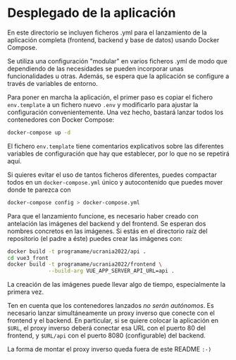 # Desplegado de la aplicación

En este directorio se incluyen ficheros .yml para el lanzamiento de la aplicación completa (frontend, backend y base de datos) usando Docker Compose.

Se utiliza una configuración "modular" en varios ficheros .yml de modo que dependiendo de las necesidades se pueden incorporar unas funcionalidades u otras. Además, se espera que la aplicación se configure a través de variables de entorno.

Para poner en marcha la aplicación, el primer paso es copiar el fichero ```env.template``` a un fichero nuevo ```.env``` y modificarlo para ajustar la configuración convenientemente. Una vez hecho, bastará lanzar todos los contenedores con Docker Compose:

```bash
docker-compose up -d
```

El fichero ```env.template``` tiene comentarios explicativos sobre las diferentes variables de configuración que hay que establecer, por lo que no se repetirá aquí.

Si quieres evitar el uso de tantos ficheros diferentes, puedes compactar todos en un ```docker-compose.yml``` único y autocontenido que puedes mover donde te parezca con

```bash
docker-compose config > docker-compose.yml
```

Para que el lanzamiento funcione, es necesario haber creado con antelación las imágenes del backend y del frontend. Se esperan dos nombres concretos en las imágenes. Si estás en el directorio raíz del repositorio (el padre a éste) puedes crear las imágenes con:

```bash
docker build -t programame/ucrania2022/api .
cd vue3_front
docker build -t programame/ucrania2022/frontend \
             --build-arg VUE_APP_SERVER_API_URL=api .
```

La creación de las imágenes puede llevar algo de tiempo, especialmente la primera vez.

Ten en cuenta que los contenedores lanzados _no serán autónomos_. Es necesario lanzar simultáneamente un proxy inverso que conecte con el frontend y el backend. En particular, si se quiere colocar la aplicación en ```$URL```, el proxy inverso deberá conectar esa URL con el puerto 80 del frontend, y ```$URL/api``` con el puerto 8080 (configurable) del backend.

La forma de montar el proxy inverso queda fuera de este README ```:-)```
